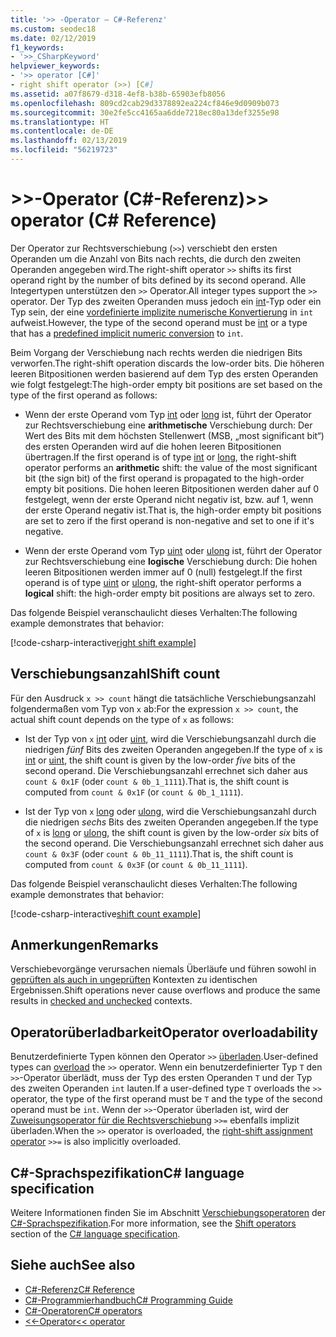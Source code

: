 ```yaml
---
title: '>> -Operator – C#-Referenz'
ms.custom: seodec18
ms.date: 02/12/2019
f1_keywords:
- '>>_CSharpKeyword'
helpviewer_keywords:
- '>> operator [C#]'
- right shift operator (>>) [C#]
ms.assetid: a07f8679-d318-4ef8-b38b-65903efb8056
ms.openlocfilehash: 809cd2cab29d3378892ea224cf846e9d0909b073
ms.sourcegitcommit: 30e2fe5cc4165aa6dde7218ec80a13def3255e98
ms.translationtype: HT
ms.contentlocale: de-DE
ms.lasthandoff: 02/13/2019
ms.locfileid: "56219723"
---
```

# <a name="-operator-c-reference"></a><span data-ttu-id="97281-102">>>-Operator (C#-Referenz)</span><span class="sxs-lookup"><span data-stu-id="97281-102">>> operator (C# Reference)</span></span>

<span data-ttu-id="97281-103">Der Operator zur Rechtsverschiebung (`>>`) verschiebt den ersten Operanden um die Anzahl von Bits nach rechts, die durch den zweiten Operanden angegeben wird.</span><span class="sxs-lookup"><span data-stu-id="97281-103">The right-shift operator `>>` shifts its first operand right by the number of bits defined by its second operand.</span></span> <span data-ttu-id="97281-104">Alle Integertypen unterstützen den `>>` Operator.</span><span class="sxs-lookup"><span data-stu-id="97281-104">All integer types support the `>>` operator.</span></span> <span data-ttu-id="97281-105">Der Typ des zweiten Operanden muss jedoch ein [int](../keywords/int.md)-Typ oder ein Typ sein, der eine [vordefinierte implizite numerische Konvertierung](../keywords/implicit-numeric-conversions-table.md) in `int` aufweist.</span><span class="sxs-lookup"><span data-stu-id="97281-105">However, the type of the second operand must be [int](../keywords/int.md) or a type that has a [predefined implicit numeric conversion](../keywords/implicit-numeric-conversions-table.md) to `int`.</span></span>

<span data-ttu-id="97281-106">Beim Vorgang der Verschiebung nach rechts werden die niedrigen Bits verworfen.</span><span class="sxs-lookup"><span data-stu-id="97281-106">The right-shift operation discards the low-order bits.</span></span> <span data-ttu-id="97281-107">Die höheren leeren Bitpositionen werden basierend auf dem Typ des ersten Operanden wie folgt festgelegt:</span><span class="sxs-lookup"><span data-stu-id="97281-107">The high-order empty bit positions are set based on the type of the first operand as follows:</span></span>

- <span data-ttu-id="97281-108">Wenn der erste Operand vom Typ [int](../keywords/int.md) oder [long](../keywords/long.md) ist, führt der Operator zur Rechtsverschiebung eine **arithmetische** Verschiebung durch: Der Wert des Bits mit dem höchsten Stellenwert (MSB, „most significant bit“) des ersten Operanden wird auf die hohen leeren Bitpositionen übertragen.</span><span class="sxs-lookup"><span data-stu-id="97281-108">If the first operand is of type [int](../keywords/int.md) or [long](../keywords/long.md), the right-shift operator performs an **arithmetic** shift: the value of the most significant bit (the sign bit) of the first operand is propagated to the high-order empty bit positions.</span></span> <span data-ttu-id="97281-109">Die hohen leeren Bitpositionen werden daher auf 0 festgelegt, wenn der erste Operand nicht negativ ist, bzw. auf 1, wenn der erste Operand negativ ist.</span><span class="sxs-lookup"><span data-stu-id="97281-109">That is, the high-order empty bit positions are set to zero if the first operand is non-negative and set to one if it's negative.</span></span>

- <span data-ttu-id="97281-110">Wenn der erste Operand vom Typ [uint](../keywords/uint.md) oder [ulong](../keywords/ulong.md) ist, führt der Operator zur Rechtsverschiebung eine **logische** Verschiebung durch: Die hohen leeren Bitpositionen werden immer auf 0 (null) festgelegt.</span><span class="sxs-lookup"><span data-stu-id="97281-110">If the first operand is of type [uint](../keywords/uint.md) or [ulong](../keywords/ulong.md), the right-shift operator performs a **logical** shift: the high-order empty bit positions are always set to zero.</span></span>

<span data-ttu-id="97281-111">Das folgende Beispiel veranschaulicht dieses Verhalten:</span><span class="sxs-lookup"><span data-stu-id="97281-111">The following example demonstrates that behavior:</span></span>

[!code-csharp-interactive[right shift example](~/samples/snippets/csharp/language-reference/operators/ShiftOperatorsExamples.cs#RightShift)]

## <a name="shift-count"></a><span data-ttu-id="97281-112">Verschiebungsanzahl</span><span class="sxs-lookup"><span data-stu-id="97281-112">Shift count</span></span>

<span data-ttu-id="97281-113">Für den Ausdruck `x >> count` hängt die tatsächliche Verschiebungsanzahl folgendermaßen vom Typ von `x` ab:</span><span class="sxs-lookup"><span data-stu-id="97281-113">For the expression `x >> count`, the actual shift count depends on the type of `x` as follows:</span></span>

- <span data-ttu-id="97281-114">Ist der Typ von `x` [int](../keywords/int.md) oder [uint](../keywords/uint.md), wird die Verschiebungsanzahl durch die niedrigen *fünf* Bits des zweiten Operanden angegeben.</span><span class="sxs-lookup"><span data-stu-id="97281-114">If the type of `x` is [int](../keywords/int.md) or [uint](../keywords/uint.md), the shift count is given by the low-order *five* bits of the second operand.</span></span> <span data-ttu-id="97281-115">Die Verschiebungsanzahl errechnet sich daher aus `count & 0x1F` (oder `count & 0b_1_1111`).</span><span class="sxs-lookup"><span data-stu-id="97281-115">That is, the shift count is computed from `count & 0x1F` (or `count & 0b_1_1111`).</span></span>

- <span data-ttu-id="97281-116">Ist der Typ von `x` [long](../keywords/long.md) oder [ulong](../keywords/ulong.md), wird die Verschiebungsanzahl durch die niedrigen *sechs* Bits des zweiten Operanden angegeben.</span><span class="sxs-lookup"><span data-stu-id="97281-116">If the type of `x` is [long](../keywords/long.md) or [ulong](../keywords/ulong.md), the shift count is given by the low-order *six* bits of the second operand.</span></span> <span data-ttu-id="97281-117">Die Verschiebungsanzahl errechnet sich daher aus `count & 0x3F` (oder `count & 0b_11_1111`).</span><span class="sxs-lookup"><span data-stu-id="97281-117">That is, the shift count is computed from `count & 0x3F` (or `count & 0b_11_1111`).</span></span>

<span data-ttu-id="97281-118">Das folgende Beispiel veranschaulicht dieses Verhalten:</span><span class="sxs-lookup"><span data-stu-id="97281-118">The following example demonstrates that behavior:</span></span>

[!code-csharp-interactive[shift count example](~/samples/snippets/csharp/language-reference/operators/ShiftOperatorsExamples.cs#RightShiftByLargeCount)]

## <a name="remarks"></a><span data-ttu-id="97281-119">Anmerkungen</span><span class="sxs-lookup"><span data-stu-id="97281-119">Remarks</span></span>

<span data-ttu-id="97281-120">Verschiebevorgänge verursachen niemals Überläufe und führen sowohl in [geprüften als auch in ungeprüften](../keywords/checked-and-unchecked.md) Kontexten zu identischen Ergebnissen.</span><span class="sxs-lookup"><span data-stu-id="97281-120">Shift operations never cause overflows and produce the same results in [checked and unchecked](../keywords/checked-and-unchecked.md) contexts.</span></span>

## <a name="operator-overloadability"></a><span data-ttu-id="97281-121">Operatorüberladbarkeit</span><span class="sxs-lookup"><span data-stu-id="97281-121">Operator overloadability</span></span>

<span data-ttu-id="97281-122">Benutzerdefinierte Typen können den Operator `>>` [überladen](../keywords/operator.md).</span><span class="sxs-lookup"><span data-stu-id="97281-122">User-defined types can [overload](../keywords/operator.md) the `>>` operator.</span></span> <span data-ttu-id="97281-123">Wenn ein benutzerdefinierter Typ `T` den `>>`-Operator überlädt, muss der Typ des ersten Operanden `T` und der Typ des zweiten Operanden `int` lauten.</span><span class="sxs-lookup"><span data-stu-id="97281-123">If a user-defined type `T` overloads the `>>` operator, the type of the first operand must be `T` and the type of the second operand must be `int`.</span></span> <span data-ttu-id="97281-124">Wenn der `>>`-Operator überladen ist, wird der [Zuweisungsoperator für die Rechtsverschiebung](right-shift-assignment-operator.md) `>>=` ebenfalls implizit überladen.</span><span class="sxs-lookup"><span data-stu-id="97281-124">When the `>>` operator is overloaded, the [right-shift assignment operator](right-shift-assignment-operator.md) `>>=` is also implicitly overloaded.</span></span>

## <a name="c-language-specification"></a><span data-ttu-id="97281-125">C#-Sprachspezifikation</span><span class="sxs-lookup"><span data-stu-id="97281-125">C# language specification</span></span>

<span data-ttu-id="97281-126">Weitere Informationen finden Sie im Abschnitt [Verschiebungsoperatoren](~/_csharplang/spec/expressions.md#shift-operators) der [C#-Sprachspezifikation](../language-specification/index.md).</span><span class="sxs-lookup"><span data-stu-id="97281-126">For more information, see the [Shift operators](~/_csharplang/spec/expressions.md#shift-operators) section of the [C# language specification](../language-specification/index.md).</span></span>

## <a name="see-also"></a><span data-ttu-id="97281-127">Siehe auch</span><span class="sxs-lookup"><span data-stu-id="97281-127">See also</span></span>

- [<span data-ttu-id="97281-128">C#-Referenz</span><span class="sxs-lookup"><span data-stu-id="97281-128">C# Reference</span></span>](../index.md)
- [<span data-ttu-id="97281-129">C#-Programmierhandbuch</span><span class="sxs-lookup"><span data-stu-id="97281-129">C# Programming Guide</span></span>](../../programming-guide/index.md)
- [<span data-ttu-id="97281-130">C#-Operatoren</span><span class="sxs-lookup"><span data-stu-id="97281-130">C# operators</span></span>](index.md)
- [<span data-ttu-id="97281-131"><<-Operator</span><span class="sxs-lookup"><span data-stu-id="97281-131"><< operator</span></span>](left-shift-operator.md)